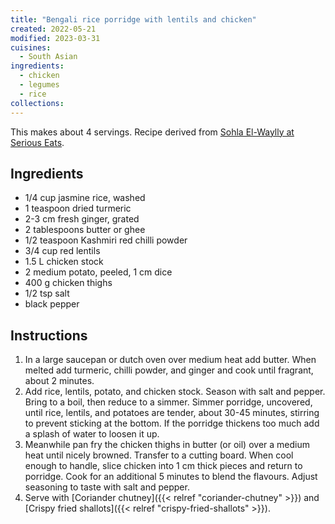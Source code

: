 ```yaml
---
title: "Bengali rice porridge with lentils and chicken"
created: 2022-05-21
modified: 2023-03-31
cuisines:
  - South Asian
ingredients:
  - chicken
  - legumes
  - rice
collections:
---
```



This makes about 4 servings. Recipe derived from [Sohla El-Waylly at Serious Eats](https://www.seriouseats.com/bengali-rice-porridge-with-lentils-and-chicken).

## Ingredients

- 1/4 cup jasmine rice, washed
- 1 teaspoon dried turmeric
- 2-3 cm fresh ginger, grated
- 2 tablespoons butter or ghee
- 1/2 teaspoon Kashmiri red chilli powder
- 3/4 cup red lentils
- 1.5 L chicken stock
- 2 medium potato, peeled, 1 cm dice
- 400 g chicken thighs
- 1/2 tsp salt
- black pepper

## Instructions

1. In a large saucepan or dutch oven over medium heat add butter. When melted add turmeric, chilli powder, and ginger and cook until fragrant, about 2 minutes.
2. Add rice, lentils, potato, and chicken stock. Season with salt and pepper. Bring to a boil, then reduce to a simmer. Simmer porridge, uncovered, until rice, lentils, and potatoes are tender, about 30-45 minutes, stirring to prevent sticking at the bottom. If the porridge thickens too much add a splash of water to loosen it up.
3. Meanwhile pan fry the chicken thighs in butter (or oil) over a medium heat until nicely browned. Transfer to a cutting board. When cool enough to handle, slice chicken into 1 cm thick pieces and return to porridge. Cook for an additional 5 minutes to blend the flavours. Adjust seasoning to taste with salt and pepper.
4. Serve with [Coriander chutney]({{< relref "coriander-chutney" >}}) and [Crispy fried shallots]({{< relref "crispy-fried-shallots" >}}).
